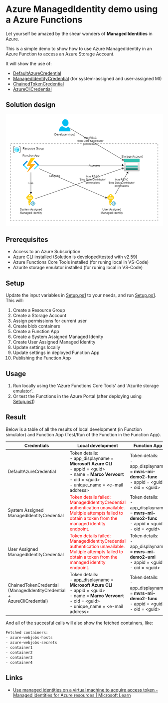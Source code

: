 # Azure ManagedIdentity demo using a Azure Functions

Let yourself be amazed by the shear wonders of __Managed Identities__ in Azure.

This is a simple demo to show how to use Azure ManagedIdentity in an Azure Function to access an Azure Storage Account.

It will show the use of:

- [DefaultAzureCredential](https://learn.microsoft.com/en-us/dotnet/api/azure.identity.defaultazurecredential?view=azure-dotnet)
- [ManagedIdentityCredential](https://learn.microsoft.com/en-us/dotnet/api/azure.identity.managedidentitycredential?view=azure-dotnet) (for system-assigned and user-assigned MI)
- [ChainedTokenCredential](https://learn.microsoft.com/en-us/dotnet/api/azure.identity.chainedtokencredential?view=azure-dotnet)
- [AzureCliCredential](https://learn.microsoft.com/en-us/dotnet/api/azure.identity.azureclicredential?view=azure-dotnet)

## Solution design

![Solution-design.drawio.png](docs/Solution-design.drawio.png)

## Prerequisites

- Access to an Azure Subscription
- Azure CLI installed (Solution is developed/tested with v2.59)
- Azure Functions Core Tools installed (for runing local in VS-Code)
- Azurite storage emulator installed (for runing local in VS-Code)

## Setup

Update the input variables in [Setup.ps1](Setup.ps1) to your needs, and run [Setup.ps1](Setup.ps1). This will:

1. Create a Resource Group
2. Create a Storage Account
3. Assign permissions for current user
4. Create blob containers
5. Create a Function App
6. Create a System Assigned Managed Idenity
7. Create User Assigned Managed Identity
8. Update settings locally
9. Update settings in deployed Function App
10. Publishing the Function App

## Usage

1. Run locally using the 'Azure Functions Core Tools' and 'Azurite storage emulator'.
2. Or test the Functions in the Azure Portal (after deploying using [Setup.ps1](Setup.ps1))

## Result

Below is a table of all the results of local development (in Function simulator)
and Function App (Test/Run of the Function in the Function App).

| Credentials | Local development | Function App |
| ----------- | ----------------- | ------------ |
| DefaultAzureCredential | Token details:<br>- app_displayname = **Microsoft Azure CLI**<br>- appid = &lt;guid&gt;<br>- name = **Marco Vervoort**<br>- oid = &lt;guid&gt;<br>- unique_name = &lt;e-mail address&gt; | Token details:<br>- app_displayname = **mvrs-mi-demo2-func**<br>- appid = &lt;guid&gt;<br>- oid = &lt;guid&gt; |
| System Assigned<br>ManagedIdentityCredential | <span style="color:red">Token details failed:<br>ManagedIdentityCredential authentication unavailable.<br>Multiple attempts failed to obtain a token from the managed identity endpoint.</span> | Token details:<br>- app_displayname = **mvrs-mi-demo2-func**<br>- appid = &lt;guid&gt;<br>- oid = &lt;guid&gt; |
| User Assigned<br>ManagedIdentityCredential | <span style="color:red">Token details failed:<br>ManagedIdentityCredential authentication unavailable.<br>Multiple attempts failed to obtain a token from the managed identity endpoint.<span> | Token details:<br>- app_displayname = **mvrs-mi-demo2-umi**<br>- appid = &lt;guid&gt;<br>- oid = &lt;guid&gt; |
| ChainedTokenCredential<br>(ManagedIdentityCredential + <br>AzureCliCredential) | Token details:<br>- app_displayname = **Microsoft Azure CLI**<br>- appid = &lt;guid&gt;<br>- name = **Marco Vervoort**<br>- oid = &lt;guid&gt;<br>- unique_name = &lt;e-mail address&gt; | Token details:<br>- app_displayname = **mvrs-mi-demo2-func**<br>- appid = &lt;guid&gt;<br>- oid = &lt;guid&gt; |

And all of the succesful calls will also show the fetched containers, like:
```
Fetched containers:
- azure-webjobs-hosts
- azure-webjobs-secrets
- container1
- container2
- container3
- container4
```

## Links

- [Use managed identities on a virtual machine to acquire access token - Managed identities for Azure resources | Microsoft Learn](https://learn.microsoft.com/en-us/entra/identity/managed-identities-azure-resources/how-to-use-vm-token)
